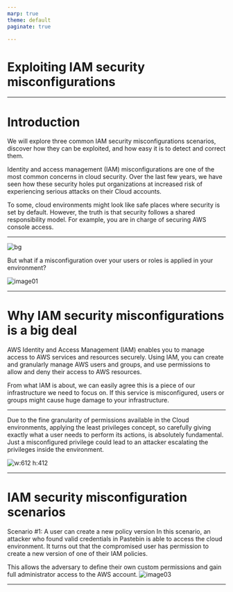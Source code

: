 ```yaml
---
marp: true
theme: default
paginate: true

---
```


# Exploiting IAM security misconfigurations

---
# Introduction

We will explore three common IAM security misconfigurations scenarios, discover how they can be exploited, and how easy it is to detect and correct them.

Identity and access management (IAM) misconfigurations are one of the most common concerns in cloud security. Over the last few years, we have seen how these security holes put organizations at increased risk of experiencing serious attacks on their Cloud accounts.

To some, cloud environments might look like safe places where security is set by default. However, the truth is that security follows a shared responsibility model. For example, you are in charge of securing AWS console access.

---
![bg](https://example.com/background.jpg)

But what if a misconfiguration over your users or roles is applied in your environment?

![image01](https://sysdig.com/wp-content/uploads/IAM-security-misconfiguration-01.png)

---
# Why IAM security misconfigurations is a big deal

AWS Identity and Access Management (IAM) enables you to manage access to AWS services and resources securely. Using IAM, you can create and granularly manage AWS users and groups, and use permissions to allow and deny their access to AWS resources.

From what IAM is about, we can easily agree this is a piece of our infrastructure we need to focus on. If this service is misconfigured, users or groups might cause huge damage to your infrastructure.

---

Due to the fine granularity of permissions available in the Cloud environments, applying the least privileges concept, so carefully giving exactly what a user needs to perform its actions, is absolutely fundamental. Just a misconfigured privilege could lead to an attacker escalating the privileges inside the environment.

![w:612 h:412](https://sysdig.com/wp-content/uploads/IAM-security-misconfiguration-02.png)

---

# IAM security misconfiguration scenarios
Scenario #1: A user can create a new policy version
In this scenario, an attacker who found valid credentials in Pastebin is able to access the cloud environment. It turns out that the compromised user has permission to create a new version of one of their IAM policies.

This allows the adversary to define their own custom permissions and gain full administrator access to the AWS account.
![image03](https://sysdig.com/wp-content/uploads/IAM-security-misconfiguration-03.png)

---
